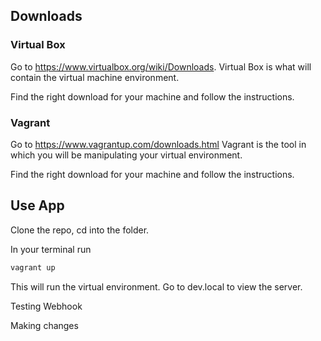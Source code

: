 
## Downloads

### Virtual Box

Go to https://www.virtualbox.org/wiki/Downloads. Virtual Box is what will contain the virtual machine environment.

Find the right download for your machine and follow the instructions.

### Vagrant

 Go to https://www.vagrantup.com/downloads.html Vagrant is the tool in which you will be manipulating your virtual environment.

 Find the right download for your machine and follow the instructions.


## Use App

Clone the repo, cd into the folder.

In your terminal run

```bash
vagrant up
```
This will run the virtual environment. Go to dev.local to view the server.

Testing Webhook

Making changes



 <!-- ## Setting up Environment

 cd into the folder where you will be working with your virtual environment. Run ``` vagrant init ubuntu/xenial64 ``` to initialise vagrant.

 Run
 ```
 vagrant up
 ```
 in your terminal. This will create your virtual environment.

 ```
 vagrant ssh
 ```
 This command takes you to your virtual environment

 Once here you will want to run
 ```
 sudo apt-get update -y
 ```
 in order to make sure your environment is up to date.

To view our server we have used nginx as our proxy server.
 In vagrant, run
```bash
sudo apt-get install nginx -y
```
to  install nginx.

```exit``` to return to host.

Nginx gives us a default ip address, however if you want to configure this, inside of your vagrant file you can add the following line

```ruby
config.vm.network "private_network", ip: "192.168.10.100"
```
Run
```bash
vagrant reload
```
to make this change without destroying your environment.

You may want to create a localhost with a more appropriate name. Vagrant has a plugin that allows you choose the name of your url.

In your terminal run
```bash
vagrant plugin install vagrant-hostsupdater
```
In your Vagrant file you can use this line of code
```ruby
config.hostsupdater.aliases = ["urlname"]
```
and choose the name of the url. -->















<!--  -->
